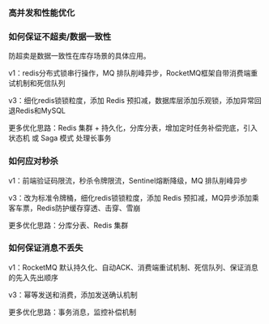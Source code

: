### 高并发和性能优化

### 如何保证不超卖/数据一致性

防超卖是数据一致性在库存场景的具体应用。

v1：redis分布式锁串行操作，MQ 排队削峰异步，RocketMQ框架自带消费端重试机制和死信队列

v3：细化redis锁锁粒度，添加 Redis 预扣减，数据库层添加乐观锁，添加异常回退Redis和MySQL

更多优化思路：Redis 集群 + 持久化，分库分表，增加定时任务补偿兜底，引入 状态机 或 Saga 模式 处理长事务

### 如何应对秒杀

v1：前端验证码限流，秒杀令牌限流，Sentinel熔断降级，MQ 排队削峰异步

v3：改为标准令牌桶，细化redis锁锁粒度，添加 Redis 预扣减，MQ异步添加乘客车票，Redis防护缓存穿透、击穿、雪崩

更多优化思路：分库分表、Redis 集群

### 如何保证消息不丢失

v1：RocketMQ 默认持久化、自动ACK、消费端重试机制、死信队列、保证消息的先入先出顺序

v3：幂等发送和消费，添加发送确认机制

更多优化思路：事务消息，监控补偿机制
